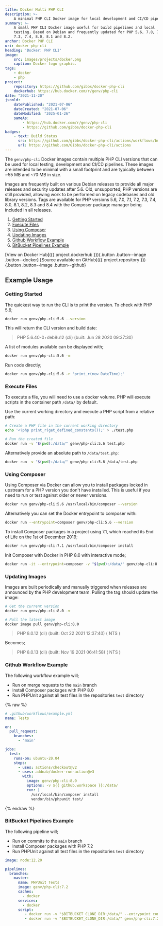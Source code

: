 ```yaml
---
title: Docker Multi PHP CLI
description: >-
    A minimal PHP CLI Docker image for local development and CI/CD pipelines.
summary: >-
    A small PHP CLI Docker image useful for build pipelines and local 
    testing. Based on Debian and frequently updated for PHP 5.6, 7.0, 7.1, 7.2, 
    7.3, 7.4, 8.0, 8.1 and 8.2.
anchor: Docker PHP CLI
uri: docker-php-cli
heading: 'Docker: PHP CLI'
image:
    src: images/projects/docker.png
    caption: Docker logo graphic.
tags:
    - docker
    - php
project:
    repository: https://github.com/gibbs/docker-php-cli
    dockerhub: https://hub.docker.com/r/genv/php-cli
date: "2021-11-20"
jsonld:
    datePublished: "2021-07-06"
    dateCreated: "2021-07-06"
    dateModified: "2025-01-26"
    sameAs:
        - https://hub.docker.com/r/genv/php-cli
        - https://github.com/gibbs/docker-php-cli
badges:
    - text: Build Status
      src: https://github.com/gibbs/docker-php-cli/actions/workflows/build.yml/badge.svg
      url: https://github.com/Gibbs/docker-php-cli/actions
---
```


The `genv/php-cli` Docker images contain multiple PHP CLI versions that can
be used for local testing, development and CI/CD pipelines. These images are 
intended to be minimal with a small footprint and are typically between ~55 MB 
and ~70 MB in size.

Images are frequently built on various Debian releases to provide all major 
releases and security updates after 5.6. Old, unsupported, PHP versions are 
still provided, allowing work to be performed on legacy codebases and old 
library versions. Tags are available for PHP versions 5.6, 7.0, 7.1, 7.2, 7.3, 
7.4, 8.0, 8.1, 8.2, 8.3 and 8.4 with the Composer package manager being included in all 
releases.

1. [Getting Started](#goto-getting-started)
2. [Execute Files](#goto-execute-files)
3. [Using Composer](#goto-using-composer)
4. [Updating Images](#goto-updating-images)
5. [Github Workflow Example](#goto-github-workflow-example)
6. [BitBucket Pipelines Example](#goto-bitbucket-pipelines-example)

[View on Docker Hub]({{ project.dockerhub }}){.button .button--image .button--docker}
[Source available on GitHub]({{ project.repository }}){.button .button--image .button--github}

## Example Usage

### Getting Started

The quickest way to run the CLI is to print the version. To check with PHP 5.6;

```bash
docker run genv/php-cli:5.6 --version
```

This will return the CLI version and build date:

> PHP 5.6.40-0+deb8u12 (cli) (built: Jun 28 2020 09:37:30)

A list of modules available can be displayed with;

```bash
docker run genv/php-cli:5.6 -m
```

Run code directly;

```bash
docker run genv/php-cli:5.6 -r 'print_r(new DateTime);'
```

### Execute Files

To execute a file, you will need to use a docker volume. PHP will execute scripts
in the container path `/data/` by default.

Use the current working directory and execute a PHP script from a relative path:

```bash
# Create a PHP file in the current working directory
echo '<?php print_r(get_defined_constants());' > ./test.php

# Run the created file
docker run -v "$(pwd):/data/" genv/php-cli:5.6 test.php
```

Alternatively provide an absolute path to `/data/test.php`:

```bash
docker run -v "$(pwd):/data/" genv/php-cli:5.6 /data/test.php
```

### Using Composer

Using Composer via Docker can allow you to install packages locked in upstream
for a PHP version you don't have installed. This is useful if you need to run or 
test against older or newer versions.

```bash
docker run genv/php-cli:5.6 /usr/local/bin/composer --version
```

Alternatively you can set the Docker entrypoint to composer with:

```bash
docker run --entrypoint=composer genv/php-cli:5.6 --version
```

To install Composer packages in a project using 7.1, which reached its End of 
Life on the 1st of December 2019;

```bash
docker run genv/php-cli:7.1 /usr/local/bin/composer install
```

Init Composer with Docker in PHP 8.0 with interactive mode;

```bash
docker run -it --entrypoint=composer -v "$(pwd):/data/" genv/php-cli:8.0 init
```

### Updating Images

Images are built periodically and manually triggered when releases are 
announced by the PHP development team. Pulling the tag should update the image:

```bash
# Get the current version
docker run genv/php-cli:8.0 -v

# Pull the latest image
docker image pull genv/php-cli:8.0
```

> PHP 8.0.12 (cli) (built: Oct 22 2021 12:37:40) ( NTS )

Becomes;

> PHP 8.0.13 (cli) (built: Nov 19 2021 06:41:58) ( NTS )


### Github Workflow Example

The following workflow example will;

- Run on merge requests to the `main` branch
- Install Composer packages with PHP 8.0
- Run PHPUnit against all test files in the repositories `test` directory

{% raw %}
```yaml
# .github/workflows/example.yml
name: Tests

on:
  pull_request:
    branches:
      - 'main'

jobs:
  test:
    runs-on: ubuntu-20.04
    steps:
      - uses: actions/checkout@v2
      - uses: addnab/docker-run-action@v3
        with:
          image: genv/php-cli:8.0
          options: -v ${{ github.workspace }}:/data/
          run: |
            /usr/local/bin/composer install
            vendor/bin/phpunit test/
```
{% endraw %}

### BitBucket Pipelines Example

The following pipeline will;

- Run on commits to the `main` branch
- Install Composer packages with PHP 7.2
- Run PHPUnit against all test files in the repositories `test` directory

```yaml
image: node:12.20

pipelines:
  branches:
    master:
      name: PHPUnit Tests
      image: genv/php-cli:7.2
      caches:
        - docker
      services:
        - docker
      script:
         - docker run -v "$BITBUCKET_CLONE_DIR:/data/" --entrypoint composer genv/php-cli:7.2 install
         - docker run -v "$BITBUCKET_CLONE_DIR:/data/" genv/php-cli:7.2 /data/test/
```
